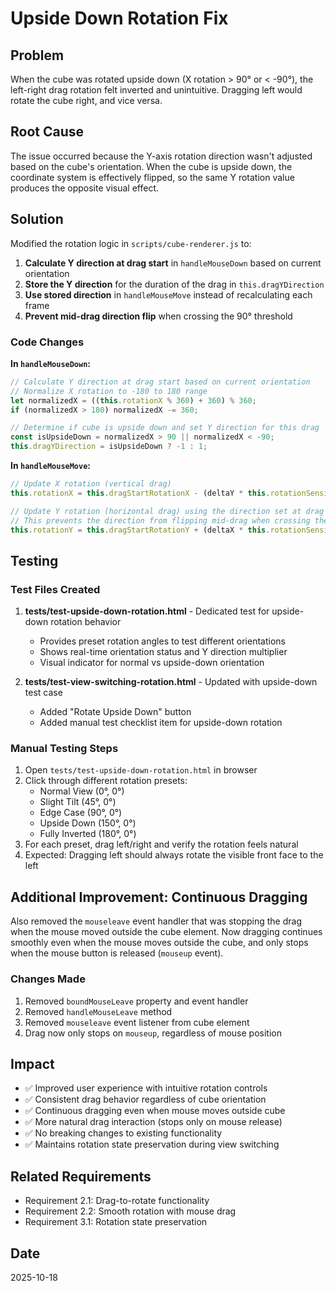 # Upside Down Rotation Fix

## Problem
When the cube was rotated upside down (X rotation > 90° or < -90°), the left-right drag rotation felt inverted and unintuitive. Dragging left would rotate the cube right, and vice versa.

## Root Cause
The issue occurred because the Y-axis rotation direction wasn't adjusted based on the cube's orientation. When the cube is upside down, the coordinate system is effectively flipped, so the same Y rotation value produces the opposite visual effect.

## Solution
Modified the rotation logic in `scripts/cube-renderer.js` to:

1. **Calculate Y direction at drag start** in `handleMouseDown` based on current orientation
2. **Store the Y direction** for the duration of the drag in `this.dragYDirection`
3. **Use stored direction** in `handleMouseMove` instead of recalculating each frame
4. **Prevent mid-drag direction flip** when crossing the 90° threshold

### Code Changes

**In `handleMouseDown`:**
```javascript
// Calculate Y direction at drag start based on current orientation
// Normalize X rotation to -180 to 180 range
let normalizedX = ((this.rotationX % 360) + 360) % 360;
if (normalizedX > 180) normalizedX -= 360;

// Determine if cube is upside down and set Y direction for this drag
const isUpsideDown = normalizedX > 90 || normalizedX < -90;
this.dragYDirection = isUpsideDown ? -1 : 1;
```

**In `handleMouseMove`:**
```javascript
// Update X rotation (vertical drag)
this.rotationX = this.dragStartRotationX - (deltaY * this.rotationSensitivity);

// Update Y rotation (horizontal drag) using the direction set at drag start
// This prevents the direction from flipping mid-drag when crossing the 90° threshold
this.rotationY = this.dragStartRotationY + (deltaX * this.rotationSensitivity * this.dragYDirection);
```

## Testing

### Test Files Created
1. **tests/test-upside-down-rotation.html** - Dedicated test for upside-down rotation behavior
   - Provides preset rotation angles to test different orientations
   - Shows real-time orientation status and Y direction multiplier
   - Visual indicator for normal vs upside-down orientation

2. **tests/test-view-switching-rotation.html** - Updated with upside-down test case
   - Added "Rotate Upside Down" button
   - Added manual test checklist item for upside-down rotation

### Manual Testing Steps
1. Open `tests/test-upside-down-rotation.html` in browser
2. Click through different rotation presets:
   - Normal View (0°, 0°)
   - Slight Tilt (45°, 0°)
   - Edge Case (90°, 0°)
   - Upside Down (150°, 0°)
   - Fully Inverted (180°, 0°)
3. For each preset, drag left/right and verify the rotation feels natural
4. Expected: Dragging left should always rotate the visible front face to the left

## Additional Improvement: Continuous Dragging

Also removed the `mouseleave` event handler that was stopping the drag when the mouse moved outside the cube element. Now dragging continues smoothly even when the mouse moves outside the cube, and only stops when the mouse button is released (`mouseup` event).

### Changes Made
1. Removed `boundMouseLeave` property and event handler
2. Removed `handleMouseLeave` method
3. Removed `mouseleave` event listener from cube element
4. Drag now only stops on `mouseup`, regardless of mouse position

## Impact
- ✅ Improved user experience with intuitive rotation controls
- ✅ Consistent drag behavior regardless of cube orientation
- ✅ Continuous dragging even when mouse moves outside cube
- ✅ More natural drag interaction (stops only on mouse release)
- ✅ No breaking changes to existing functionality
- ✅ Maintains rotation state preservation during view switching

## Related Requirements
- Requirement 2.1: Drag-to-rotate functionality
- Requirement 2.2: Smooth rotation with mouse drag
- Requirement 3.1: Rotation state preservation

## Date
2025-10-18

